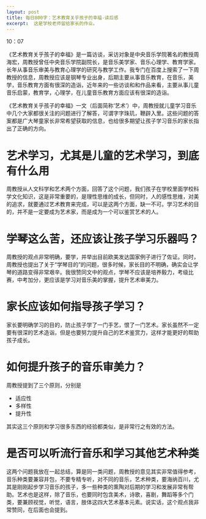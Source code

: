 ```yaml
---
layout: post
title: 每日800字：艺术教育关乎孩子的幸福-读后感
excerpt:  这是学校老师留给家长的作业。
---
```


10：07


《艺术教育关乎孩子的幸福》是一篇访谈，采访对象是中央音乐学院著名的教授周海宏，周教授曾任中央音乐学院副院长，是音乐美学家、音乐心理学、教育学家。长年从事音乐审美与教育心理学的研究与教学工作。我专门在百度上搜索了一下周教授的信息，周教授应该是钢琴专业出身，后期主要从事音乐教育，在音乐，美学，音乐教育方面有很深的造诣，近年来的一些访谈和和作品来看，主要从事儿童音乐启蒙，教育学，心理学，在儿童音乐教育方面应该有很深的造诣。


《艺术教育关乎孩子的幸福》一文（后面简称‘艺术’）中，周教授就儿童学习音乐中几个大家都很关注的问题进行了解答，可谓字字珠玑，鞭辟入里。这些问题的答案都是广大琴童家长非常希望获取的信息，也给很多期望让孩子学习音乐的家长指出了正确的方向。

# 艺术学习，尤其是儿童的艺术学习，到底有什么用

周教授从人文科学和艺术两个方面，回答了这个问题，我们孩子在学校里面学校科学文化知识，这是非常重要的，是理性思维的成长，但同时，人的感性思维，对美的追求，就要通过艺术教育来完成，可以是这两个方面，缺一不可。学习艺术的目的，并不是一定要成为艺术家，而是成为一个可以鉴赏艺术的人。

# 学琴这么苦，还应该让孩子学习乐器吗？

周教授的观点非常明确，要学，并举出目前欧美发达国家例子进行了佐证。同时，周教授也提出了关于“学琴目的”的问题，很多时候，家长目的不明确，确实会让学琴的道路变得非常艰辛。我很赞同文中的观点，学琴不应该是培养毅力，考级比赛，中考加分，更应该是学习对音乐美的掌握，提升艺术审美力。

# 家长应该如何指导孩子学习？

家长要明确学习的目的，防止孩子学了一门手艺，恨了一门艺术。家长虽然不一定要有很深的艺术造诣，但是也要努力提升自己的艺术鉴赏力，这样才能更好的帮助孩子成长。

# 如何提升孩子的音乐审美力？

周教授提到了三个原则，分别是
 - 适应性
 - 多样性
 - 提升性

其实这三个原则和学习很多东西的经验都类似，是非常行之有效的方法。

# 是否可以听流行音乐和学习其他艺术种类

这两个问题我放在一起总结，算是同一类问题，周教授的意见其实非常值得参考，音乐种类要兼容并包，不要专精专听，对不同的音乐，艺术种类，要海纳百川，尤其是刚刚起步学习音乐的孩子，多一些种类的熏陶对后期的学习和发展非常有帮助。艺术也是这样，除了音乐，也要同时包含美术，诗歌，喜剧，舞蹈等多个门类，要兼顾视觉，听觉，语言，肢体这四大艺术基本元素。说实话，这个观点我非常赞同，在后面也会提到。









